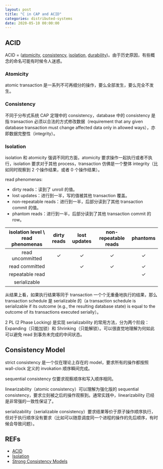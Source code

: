 ```yaml
---
layout: post
title: "C in CAP and ACID"
categories: distributed-systems
date: 2020-05-10 00:00:00
---
```


## ACID

ACID = ([atomicity](https://en.wikipedia.org/wiki/Atomicity_(database_systems)), [consistency](https://en.wikipedia.org/wiki/Consistency_(database_systems)), [isolation](https://en.wikipedia.org/wiki/Isolation_(database_systems)), [durability](https://en.wikipedia.org/wiki/Durability_(database_systems)))。由于历史原因，有些概念的命名可能有时候令人迷惑。

### Atomicity

atomic transaction 是一系列不可再细分的操作，要么全部发生，要么完全不发生。

### Consistency

不同于分布式系统 CAP 定理中的 consistency，database 中的 consistency 是指 transaction 必须以合法的方式修改数据（requirement that any given database transaction must change affected data only in allowed ways），亦即数据完整性（integrity）。

### Isolation

isolation 和 atomicity 强调不同的方面，atomicity 要求操作一起执行或者不执行，isolation 要求对于其他 process，transaction 仿佛是一个整体 integrity（比如同时观察到 2 个操作结果，或者 0 个操作结果）。

read phenomenas:

- dirty reads：读到了 unroll 的值。
- lost updates：进行到一半，写的值被其他 transaction 覆盖。
- non-repeatable reads：进行到一半，后部分读到了其他 transaction commit 的值。
- phantom reads：进行到一半，后部分读到了其他 transaction commit 的 row。

| isolation level \ read phenomenas | dirty reads  | lost updates | non-repeatable reads |   phantoms   |
| :-------------------------------: | :----------: | :----------: | :------------------: | :----------: |
|         read uncommitted          | $\checkmark$ | $\checkmark$ |     $\checkmark$     | $\checkmark$ |
|          read committed           |              | $\checkmark$ |     $\checkmark$     | $\checkmark$ |
|          repeatable read          |              |              |                      | $\checkmark$ |
|           serializable            |              |              |                      |              |

从结果上看，如果执行结果等同于 transaction 一个个无重叠地执行的结果，那么 transaction schedule 是 serializable 的（a transaction schedule is serializable if its outcome (e.g., the resulting database state) is equal to the outcome of its transactions executed serially）。

2 PL (2 Phase Locking) 是实现 serializability 的常用方法，分为两个阶段：Expanding（只能加锁）和 Shrinking（只能解锁）。可以很直觉地理解为何如此可以避免 read 到事务未完成的中间状态。

## Consistency Model

strict consistency 是一个仅在理论上存在的 model，要求所有的操作都按照 wall-clock 定义的 invokation 顺序瞬间完成。

sequential consistency 仅要求观察顺序和写入顺序相同。

linearizability（atomic consistency）可以理解为强化版的 sequential consistency，要求立刻被之后的操作观察到。通常实践中，linearizability 已经是非常强的一致性保证了。

serializability（serializable consistency）要求结果等价于原子操作顺序执行，但对于执行顺序没有要求（比如可以随意调度同一个进程的操作的先后顺序，有时候会导致问题）。

## REFs

- [ACID](https://en.wikipedia.org/wiki/ACID)
- [Isolation](https://en.wikipedia.org/wiki/Isolation_(database_systems))
- [Strong Consistency Models](https://aphyr.com/posts/313-strong-consistency-models)
